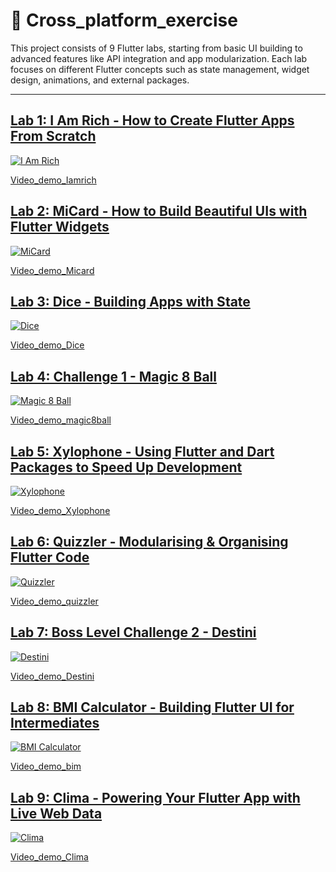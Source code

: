 # 🚀 Cross_platform_exercise

This project consists of 9 Flutter labs, starting from basic UI building to advanced features like API integration and app modularization. Each lab focuses on different Flutter concepts such as state management, widget design, animations, and external packages.

---

## [Lab 1: I Am Rich - How to Create Flutter Apps From Scratch](lab1_amrich/)
[![I Am Rich](https://i.pinimg.com/736x/c3/33/4c/c3334c6833764ce08f660964ccaacd5a.jpg)](lab1_amrich/)

[Video_demo_Iamrich](https://drive.google.com/file/d/10u4XrDKjbJHnf-U91EsEJx5ffjg8K12w/view?usp=sharing)

## [Lab 2: MiCard - How to Build Beautiful UIs with Flutter Widgets](lab2_micards/)
[![MiCard](https://i.pinimg.com/736x/65/f9/cc/65f9cccf5cc67baa9ac83447ca836f1c.jpg)](lab2_micards/)

[Video_demo_Micard](https://drive.google.com/file/d/1ABkz5NkrOzASp9H6vfYmd7RIm-P76CXd/view?usp=sharing)

## [Lab 3: Dice - Building Apps with State](lab3_diceapp/)
[![Dice](https://i.pinimg.com/736x/9e/b7/05/9eb7055958d2ed7273bb6dfc82f6e9b9.jpg)](lab3_diceapp/)

[Video_demo_Dice](https://drive.google.com/file/d/1bPBXzKk3wjT-mO9pR5bhCSzm6kMK8AxJ/view?usp=sharing)

## [Lab 4: Challenge 1 - Magic 8 Ball](lab4_magic8ball/)
[![Magic 8 Ball](https://i.pinimg.com/736x/f3/e4/b4/f3e4b4e95fd406416babda96dfe52e8c.jpg)](lab4_magic8ball/)

[Video_demo_magic8ball](https://drive.google.com/file/d/1zY2MXny71TUh0W-Who043vUvu_0o5SLA/view?usp=sharing)

## [Lab 5: Xylophone - Using Flutter and Dart Packages to Speed Up Development](lab5_xylophoneapp/)
[![Xylophone](https://i.pinimg.com/736x/75/5e/e6/755ee628ff3c9ae452f70374cac28322.jpg)](lab5_xylophoneapp/)

[Video_demo_Xylophone](https://drive.google.com/file/d/1PcSty2PylrbLh-zSntWDdGYUXivhXKmq/view?usp=sharing)

## [Lab 6: Quizzler - Modularising & Organising Flutter Code](lab6_quizzler/)
[![Quizzler](https://i.pinimg.com/736x/85/02/b1/8502b1de8dff29510bcf01b3477023d5.jpg)](lab6_quizzler/)

[Video_demo_quizzler](https://drive.google.com/file/d/1uU5ibGlh-Pw6lHqIJj58Nwj5WACmaSVH/view?usp=sharing)

## [Lab 7: Boss Level Challenge 2 - Destini](lab7_bosslevelchallenge/)
[![Destini](https://i.pinimg.com/736x/7a/aa/32/7aaa32eeb8db04e5729678b1b9c35d38.jpg)](lab7_bosslevelchallenge/)

[Video_demo_Destini](https://drive.google.com/file/d/1TCo62k6jALW0JytdOtvM8bZma3ytOxXG/view?usp=sharing)

## [Lab 8: BMI Calculator - Building Flutter UI for Intermediates](lab8_bmi_calculator/)
[![BMI Calculator](https://i.pinimg.com/736x/22/31/3d/22313da7966099b6ce5ca3bc48c1902b.jpg)](lab8_bmi_calculator/)

[Video_demo_bim](https://drive.google.com/file/d/1niIgGReMT_mFJQH9sVWrSCiua9SMuV1L/view?usp=sharing)

## [Lab 9: Clima - Powering Your Flutter App with Live Web Data](lab9_clima/)
[![Clima](https://i.pinimg.com/736x/ed/f2/7a/edf27ae32f920b57ff7b9605d0d2a438.jpg)](lab9_clima/)

[Video_demo_Clima](https://drive.google.com/file/d/1TBFDiDDJ_hdCo5d5n7MjWs18g5cYX69m/view?usp=sharing)

